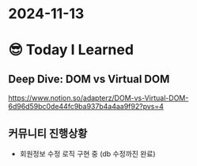 # 2024-11-13

# :sunglasses: Today I Learned
## Deep Dive: DOM vs Virtual DOM
https://www.notion.so/adapterz/DOM-vs-Virtual-DOM-6d96d59bc0de44fc9ba937b4a4aa9f92?pvs=4

## 커뮤니티 진행상황
- 회원정보 수정 로직 구현 중 (db 수정까진 완료)
